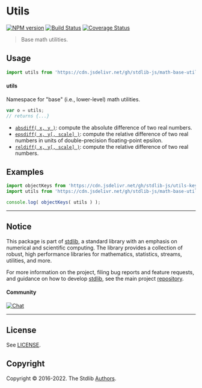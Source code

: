 <!--

@license Apache-2.0

Copyright (c) 2018 The Stdlib Authors.

Licensed under the Apache License, Version 2.0 (the "License");
you may not use this file except in compliance with the License.
You may obtain a copy of the License at

   http://www.apache.org/licenses/LICENSE-2.0

Unless required by applicable law or agreed to in writing, software
distributed under the License is distributed on an "AS IS" BASIS,
WITHOUT WARRANTIES OR CONDITIONS OF ANY KIND, either express or implied.
See the License for the specific language governing permissions and
limitations under the License.

-->

# Utils

[![NPM version][npm-image]][npm-url] [![Build Status][test-image]][test-url] [![Coverage Status][coverage-image]][coverage-url] <!-- [![dependencies][dependencies-image]][dependencies-url] -->

> Base math utilities.



<section class="usage">

## Usage

```javascript
import utils from 'https://cdn.jsdelivr.net/gh/stdlib-js/math-base-utils@deno/mod.js';
```

#### utils

Namespace for "base" (i.e., lower-level) math utilities.

```javascript
var o = utils;
// returns {...}
```

<!-- <toc pattern="*difference*" > -->

<div class="namespace-toc">

-   <span class="signature">[`absdiff( x, y )`][@stdlib/math/base/utils/absolute-difference]</span><span class="delimiter">: </span><span class="description">compute the absolute difference of two real numbers.</span>
-   <span class="signature">[`epsdiff( x, y[, scale] )`][@stdlib/math/base/utils/float64-epsilon-difference]</span><span class="delimiter">: </span><span class="description">compute the relative difference of two real numbers in units of double-precision floating-point epsilon.</span>
-   <span class="signature">[`reldiff( x, y[, scale] )`][@stdlib/math/base/utils/relative-difference]</span><span class="delimiter">: </span><span class="description">compute the relative difference of two real numbers.</span>

</div>

<!-- </toc> -->

</section>

<!-- /.usage -->

<section class="examples">

## Examples

<!-- TODO: better examples -->

<!-- eslint no-undef: "error" -->

```javascript
import objectKeys from 'https://cdn.jsdelivr.net/gh/stdlib-js/utils-keys@deno/mod.js';
import utils from 'https://cdn.jsdelivr.net/gh/stdlib-js/math-base-utils@deno/mod.js';

console.log( objectKeys( utils ) );
```

</section>

<!-- /.examples -->

<!-- Section for related `stdlib` packages. Do not manually edit this section, as it is automatically populated. -->

<section class="related">

</section>

<!-- /.related -->

<!-- Section for all links. Make sure to keep an empty line after the `section` element and another before the `/section` close. -->


<section class="main-repo" >

* * *

## Notice

This package is part of [stdlib][stdlib], a standard library with an emphasis on numerical and scientific computing. The library provides a collection of robust, high performance libraries for mathematics, statistics, streams, utilities, and more.

For more information on the project, filing bug reports and feature requests, and guidance on how to develop [stdlib][stdlib], see the main project [repository][stdlib].

#### Community

[![Chat][chat-image]][chat-url]

---

## License

See [LICENSE][stdlib-license].


## Copyright

Copyright &copy; 2016-2022. The Stdlib [Authors][stdlib-authors].

</section>

<!-- /.stdlib -->

<!-- Section for all links. Make sure to keep an empty line after the `section` element and another before the `/section` close. -->

<section class="links">

[npm-image]: http://img.shields.io/npm/v/@stdlib/math-base-utils.svg
[npm-url]: https://npmjs.org/package/@stdlib/math-base-utils

[test-image]: https://github.com/stdlib-js/math-base-utils/actions/workflows/test.yml/badge.svg?branch=main
[test-url]: https://github.com/stdlib-js/math-base-utils/actions/workflows/test.yml?query=branch:main

[coverage-image]: https://img.shields.io/codecov/c/github/stdlib-js/math-base-utils/main.svg
[coverage-url]: https://codecov.io/github/stdlib-js/math-base-utils?branch=main

<!--

[dependencies-image]: https://img.shields.io/david/stdlib-js/math-base-utils.svg
[dependencies-url]: https://david-dm.org/stdlib-js/math-base-utils/main

-->

[chat-image]: https://img.shields.io/gitter/room/stdlib-js/stdlib.svg
[chat-url]: https://gitter.im/stdlib-js/stdlib/

[stdlib]: https://github.com/stdlib-js/stdlib

[stdlib-authors]: https://github.com/stdlib-js/stdlib/graphs/contributors

[umd]: https://github.com/umdjs/umd
[es-module]: https://developer.mozilla.org/en-US/docs/Web/JavaScript/Guide/Modules

[deno-url]: https://github.com/stdlib-js/math-base-utils/tree/deno
[umd-url]: https://github.com/stdlib-js/math-base-utils/tree/umd
[esm-url]: https://github.com/stdlib-js/math-base-utils/tree/esm

[stdlib-license]: https://raw.githubusercontent.com/stdlib-js/math-base-utils/main/LICENSE

<!-- <toc-links> -->

[@stdlib/math/base/utils/absolute-difference]: https://github.com/stdlib-js/math-base-utils-absolute-difference/tree/deno

[@stdlib/math/base/utils/float64-epsilon-difference]: https://github.com/stdlib-js/math-base-utils-float64-epsilon-difference/tree/deno

[@stdlib/math/base/utils/relative-difference]: https://github.com/stdlib-js/math-base-utils-relative-difference/tree/deno

<!-- </toc-links> -->

</section>

<!-- /.links -->
